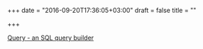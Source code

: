 +++
date = "2016-09-20T17:36:05+03:00"
draft = false
title = ""

+++

<p><a href="https://github.com/fragmenta/query">Query - an SQL query builder </a></p>
